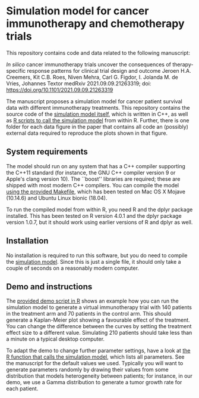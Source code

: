 # Simulation model for cancer immunotherapy and chemotherapy trials 

This repository contains code and data related to the following manuscript: 

_In silico_ cancer immunotherapy trials uncover the consequences of therapy-specific response patterns for clinical trial design and outcome
Jeroen H.A. Creemers, Kit C.B. Roes, Niven Mehra, Carl G. Figdor, I. Jolanda M. de Vries, Johannes Textor
medRxiv 2021.09.09.21263319; doi: https://doi.org/10.1101/2021.09.09.21263319

The manuscript proposes a simulation model for cancer patient survival data with different immunotherapy treatments. This repository contains the source code of the [simulation model itself](model/model.cpp), which is written in C++, as well as [R scripts to call the simulation model](model/call_model_function.R) from within R. Further, there is one folder for each data figure in the paper that contains all code an (possibly) external data required to reproduce the plots shown in that figure.

## System requirements

The model should run on any system that has a C++ compiler supporting the C++11 standard (for instance, the GNU C++ compiler version 9 or Apple's clang version 10). The ``boost'' libraries are required; these are shipped with most modern C++ compilers. You can compile the model [using the provided Makefile](model/Makefile), which has been tested on Mac OS X Mojave (10.14.6) and Ubuntu Linux bionic (18.04).

To run the compiled model from within R, you need R and the dplyr package installed. This has been tested on R version 4.0.1 and the dplyr package version 1.0.7, but it should work using earlier versions of R and dplyr as well.


## Installation

No installation is required to run this software, but you do need to compile the [simulation model](model/model.cpp). Since this is just a single file, it should only take a couple of seconds on a reasonably modern computer.

## Demo and instructions

The [provided demo script in R](model/demo.R) shows an example how you can run the simulation model to generate a virtual immunotherapy trial with 140 patients in the treatment arm and 70 patients in the control arm. This should generate a Kaplan-Meier plot showing a favourable effect of the treatment. You can change the difference between the curves by setting the treatment effect size to a different value. Simulating 210 patients should take less than a minute on a typical desktop computer. 

To adapt the demo to change further parameter settings, have a look at [the R function that calls the simulation model](model/call_model_function.R), which lists all parameters. See the manuscript for the default values we used. Typically you will want to generate parameters randomly by drawing their values from some distribution that models heterogeneity between patients; for instance, in our demo, we use a Gamma distribution to generate a tumor growth rate for each patient.

